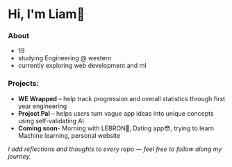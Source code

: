 # Hi, I'm Liam👋
### About 
- 19 
- studying Engineering @ western
- currently exploring web development and ml

### Projects:
- **WE Wrapped** – help track progression and overall statistics through first year engineering 
- **Project Pal** – helps users turn vague app ideas into unique concepts using self-validating AI
- **Coming soon**- Morning with LEBRON👑, Dating app😳, trying to learn Machine learning, personal website
  
*I add reflections and thoughts to every repo — feel free to follow along my journey.*
